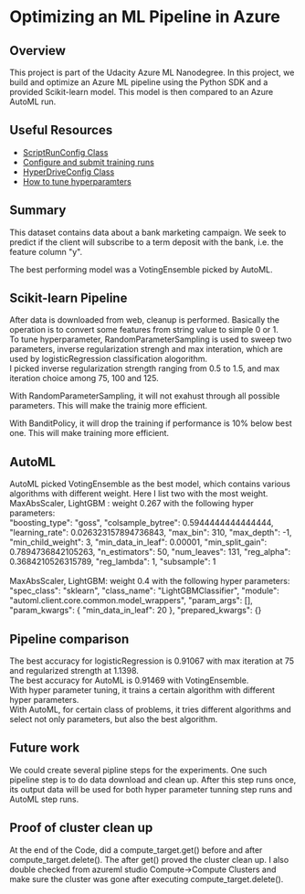 # Optimizing an ML Pipeline in Azure

## Overview
This project is part of the Udacity Azure ML Nanodegree.
In this project, we build and optimize an Azure ML pipeline using the Python SDK and a provided Scikit-learn model.
This model is then compared to an Azure AutoML run.

## Useful Resources
- [ScriptRunConfig Class](https://docs.microsoft.com/en-us/python/api/azureml-core/azureml.core.scriptrunconfig?view=azure-ml-py)
- [Configure and submit training runs](https://docs.microsoft.com/en-us/azure/machine-learning/how-to-set-up-training-targets)
- [HyperDriveConfig Class](https://docs.microsoft.com/en-us/python/api/azureml-train-core/azureml.train.hyperdrive.hyperdriveconfig?view=azure-ml-py)
- [How to tune hyperparamters](https://docs.microsoft.com/en-us/azure/machine-learning/how-to-tune-hyperparameters)


## Summary

This dataset contains data about a bank marketing campaign. We seek to predict if the client will subscribe to a term deposit with the bank, i.e. the feature column "y".

The best performing model was a VotingEnsemble picked by AutoML.

## Scikit-learn Pipeline

After data is downloaded from web, cleanup is performed. Basically the operation is to convert some features from string value to simple 0 or 1. 
<br>
To tune hyperparameter, RandomParameterSampling is used to sweep two parameters, inverse regularization strengh and max interation, which are used by logisticRegression classification alogorithm. 
<br>
I picked inverse regularization strength ranging from 0.5 to 1.5, and max iteration choice among 75, 100 and 125.

With RandomParameterSampling, it will not exahust through all possible parameters. 
This will make the trainig more efficient.

With BanditPolicy, it will drop the training if performance is 10% below best one. 
This will make training more efficient.

## AutoML

AutoML picked VotingEnsemble as the best model, which contains various algorithms with different weight.
Here I list two with the most weight.
<br>
MaxAbsScaler, LightGBM : weight 0.267 with the following hyper parameters:
<br>
        "boosting_type": "goss",
        "colsample_bytree": 0.5944444444444444,
        "learning_rate": 0.026323157894736843,
        "max_bin": 310,
        "max_depth": -1,
        "min_child_weight": 3,
        "min_data_in_leaf": 0.00001,
        "min_split_gain": 0.7894736842105263,
        "n_estimators": 50,
        "num_leaves": 131,
        "reg_alpha": 0.3684210526315789,
        "reg_lambda": 1,
        "subsample": 1
<br>
<br>
MaxAbsScaler, LightGBM: weight 0.4 with the following hyper parameters:
<br>
        "spec_class": "sklearn",
        "class_name": "LightGBMClassifier",
        "module": "automl.client.core.common.model_wrappers",
        "param_args": [],
        "param_kwargs": {
            "min_data_in_leaf": 20
        },
        "prepared_kwargs": {}


## Pipeline comparison

The best accuracy for logisticRegression is 0.91067 with max iteration at 75 and regularized strength at 1.1398.
<br>
The best accuracy for AutoML is 0.91469 with VotingEnsemble.
<br>
With hyper parameter tuning, it trains a certain algorithm with different hyper parameters.
<br>
With AutoML, for certain class of problems, it tries different algorithms and select not only parameters, but also the best algorithm.

## Future work

We could create several pipline steps for the experiments. One such pipeline step is to do data download and clean up. After this step runs once, its output data will be used for both hyper parameter tunning step runs and AutoML step runs.

## Proof of cluster clean up

At the end of the Code, did a compute_target.get() before and after compute_target.delete(). The after get() proved the cluster clean up. 
I also double checked from azureml studio Compute->Compute Clusters and make sure the cluster was gone after executing compute_target.delete().

